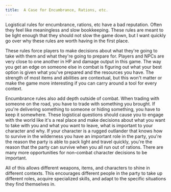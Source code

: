 ```yaml
---
title:  A Case for Encumbrance, Rations, etc.
---
```


Logistical rules for encumbrance, rations, etc have a bad reputation. Often they feel like meaningless and slow bookkeeping. These rules are meant to be light enough that they should not slow the game down, but I want quickly go over why these rules are worth having in the first place.

These rules force players to make decisions about what they're going to take with them and what they're going to prepare for. Players and NPCs are very close to one another in HP and damage output in this game. The way you get an edge on someone else in combat is figuring out what your best option is given what you've prepared and the resources you have. The strength of most items and abilities are contextual, but this won't matter or make the game more interesting if you can carry around a tool for every context.

Encumbrance rules also add depth outside of combat. When trading with someone on the road, you have to trade with something you brought. If you're delivering something to someone or hiding something, you have to keep it somewhere. These logistical questions should cause you to engage with the world like it's a real place and make decisions about what you want to take with you and what you want to leave, what is important to your character and why. If your character is a rugged outlander that knows how to survive in the wilderness you have an important role in the party, you're the reason the party is able to pack light and travel quickly, you're the reason that the party can survive when you all run out of rations. There are many more opportunities for non-combat character decisions to be important.

All of this allows different weapons, items, and characters to shine in different contexts. This encourages different people in the party to take up different roles, acquire specialized  skills, and adapt to the specific situations they find themselves in.